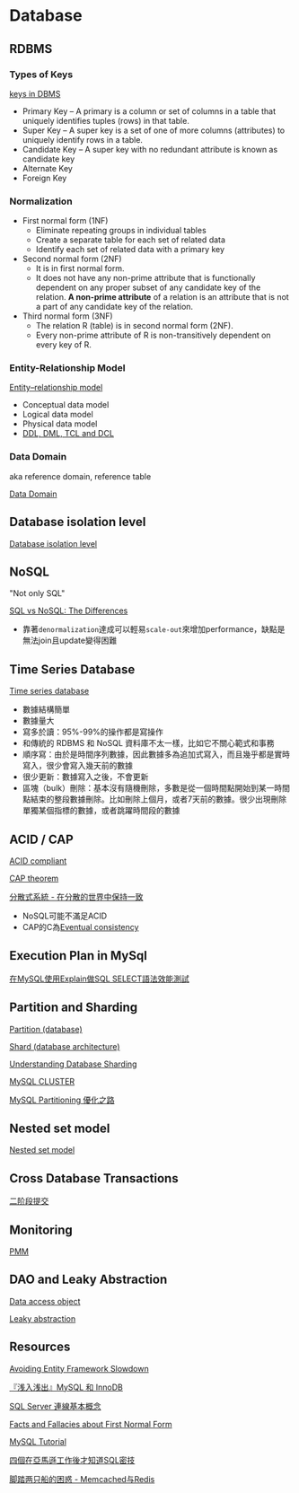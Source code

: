 # Database

## RDBMS

### Types of Keys

[keys in DBMS](https://beginnersbook.com/2015/04/keys-in-dbms/)

- Primary Key – A primary is a column or set of columns in a table that uniquely identifies tuples (rows) in that table.
- Super Key – A super key is a set of one of more columns (attributes) to uniquely identify rows in a table.
- Candidate Key – A super key with no redundant attribute is known as candidate key
- Alternate Key
- Foreign Key

### Normalization

- First normal form (1NF)
  - Eliminate repeating groups in individual tables
  - Create a separate table for each set of related data
  - Identify each set of related data with a primary key
- Second normal form (2NF)
  - It is in first normal form.
  - It does not have any non-prime attribute that is functionally dependent on any proper subset of any candidate key of the relation. **A non-prime attribute** of a relation is an attribute that is not a part of any candidate key of the relation.
- Third normal form (3NF)
  - The relation R (table) is in second normal form (2NF).
  - Every non-prime attribute of R is non-transitively dependent on every key of R.

### Entity-Relationship Model

[Entity–relationship model](https://en.wikipedia.org/wiki/Entity%E2%80%93relationship_model)

- Conceptual data model
- Logical data model
- Physical data model
- [DDL, DML, TCL and DCL](https://www.geeksforgeeks.org/sql-ddl-dml-tcl-dcl/)

### Data Domain

aka reference domain, reference table

[Data Domain](https://en.wikipedia.org/wiki/Data_domain)

## Database isolation level

[Database isolation level](https://www.facebook.com/groups/616369245163622/permalink/2096040563863142/)

## NoSQL

"Not only SQL"

[SQL vs NoSQL: The Differences](https://www.kshuang.xyz/doku.php/database:sql_vs_nosql)

- 靠著`denormalization`達成可以輕易`scale-out`來增加performance，缺點是無法join且update變得困難

## Time Series Database

[Time series database](https://en.wikipedia.org/wiki/Time_series_database)

- 數據結構簡單
- 數據量大
- 寫多於讀：95%-99%的操作都是寫操作
- 和傳統的 RDBMS 和 NoSQL 資料庫不太一樣，比如它不關心範式和事務
- 順序寫：由於是時間序列數據，因此數據多為追加式寫入，而且幾乎都是實時寫入，很少會寫入幾天前的數據
- 很少更新：數據寫入之後，不會更新
- 區塊（bulk）刪除：基本沒有隨機刪除，多數是從一個時間點開始到某一時間點結束的整段數據刪除。比如刪除上個月，或者7天前的數據。很少出現刪除單獨某個指標的數據，或者跳躍時間段的數據

## ACID / CAP

[ACID compliant](https://zh.wikipedia.org/wiki/ACID)

[CAP theorem](https://zh.wikipedia.org/wiki/CAP%E5%AE%9A%E7%90%86)

[分散式系統 - 在分散的世界中保持一致](https://ithelp.ithome.com.tw/users/20121042/ironman/2792)

- NoSQL可能不滿足ACID
- CAP的C為[Eventual consistency](https://en.wikipedia.org/wiki/Eventual_consistency)

## Execution Plan in MySql

[在MySQL使用Explain做SQL SELECT語法效能測試](http://blog.kejyun.com/2012/12/Using-EXPLAIN-SQL-To-Analysis-Efficient-On-MySQL.html)

## Partition and Sharding

[Partition (database)](https://en.wikipedia.org/wiki/Partition_(database))

[Shard (database architecture)](https://en.wikipedia.org/wiki/Shard_(database_architecture))

[Understanding Database Sharding](https://www.digitalocean.com/community/tutorials/understanding-database-sharding)

[MySQL CLUSTER](https://www.mysql.com/products/cluster/mysql-cluster-datasheet.pdf)

[MySQL Partitioning 優化之路](https://medium.com/17media-tech/mysql-partitioning-%E5%84%AA%E5%8C%96%E4%B9%8B%E8%B7%AF-fd8e8480789b)

## Nested set model

[Nested set model](https://en.wikipedia.org/wiki/Nested_set_model)

## Cross Database Transactions

[二阶段提交](https://blog.csdn.net/lengxiao1993/article/details/88290514)

## Monitoring

[PMM](https://www.percona.com/doc/percona-monitoring-and-management/2.x/index.html)

## DAO and Leaky Abstraction

[Data access object](https://en.wikipedia.org/wiki/Data_access_object)

[Leaky abstraction](https://en.wikipedia.org/wiki/Leaky_abstraction)

## Resources

[Avoiding Entity Framework Slowdown](https://visualstudiomagazine.com/blogs/tool-tracker/2018/02/avoiding-ef-slowdown.aspx)

[『浅入浅出』MySQL 和 InnoDB](https://draveness.me/mysql-innodb)

[SQL Server 連線基本概念](http://timonshuang-volley.blogspot.com/2010/01/sql-server.html)

[Facts and Fallacies about First Normal Form](https://www.red-gate.com/simple-talk/sql/learn-sql-server/facts-and-fallacies-about-first-normal-form/)

[MySQL Tutorial](https://www.mysqltutorial.org/)

[四個在亞馬遜工作後才知道SQL密技](https://medium.com/@henryfeng/%E5%9B%9B%E5%80%8B%E5%9C%A8%E4%BA%9E%E9%A6%AC%E9%81%9C%E5%B7%A5%E4%BD%9C%E5%BE%8C%E6%89%8D%E7%9F%A5%E9%81%93sql%E5%AF%86%E6%8A%80-e79c9c5912f5)

[脚踏两只船的困惑 - Memcached与Redis](https://zhuanlan.zhihu.com/p/34069821?fbclid=IwAR1wuQ7B-35x-gm3Tl4XC9VN6TcICBegv5QHMFBdvXhTnzZCKBKgdPmwF5Y)
